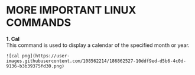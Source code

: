 # MORE IMPORTANT LINUX COMMANDS #
**1. Cal** <br>
This command is used to display a calendar of the specified month or year.

```
![cal png](https://user-images.githubusercontent.com/108562214/186862527-10ddf9ed-d5b6-4c0d-9136-b3b39375fd30.png)

```


